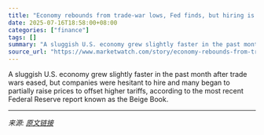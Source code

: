 ```yaml
---
title: "Economy rebounds from trade-war lows, Fed finds, but hiring is weak and inflation is likely to rise"
date: 2025-07-16T18:58:00+08:00
categories: ["finance"]
tags: []
summary: "A sluggish U.S. economy grew slightly faster in the past month after trade wars eased, but companies were hesitant to hire and many began to partially raise prices to offset higher tariffs, according "
source_url: "https://www.marketwatch.com/story/economy-rebounds-from-trade-war-lows-fed-finds-but-hiring-is-weak-and-inflation-is-likely-to-rise-8f0e71eb?mod=mw_rss_topstories"
---
```


A sluggish U.S. economy grew slightly faster in the past month after trade wars eased, but companies were hesitant to hire and many began to partially raise prices to offset higher tariffs, according to the most recent Federal Reserve report known as the Beige Book.

---

*来源: [原文链接](https://www.marketwatch.com/story/economy-rebounds-from-trade-war-lows-fed-finds-but-hiring-is-weak-and-inflation-is-likely-to-rise-8f0e71eb?mod=mw_rss_topstories)*
